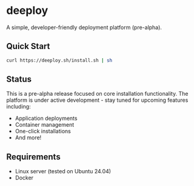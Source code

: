 # deeploy

A simple, developer-friendly deployment platform (pre-alpha).

## Quick Start

```bash
curl https://deeploy.sh/install.sh | sh
```

## Status

This is a pre-alpha release focused on core installation functionality. The platform is under active development - stay tuned for upcoming features including:

- Application deployments
- Container management
- One-click installations
- And more!

## Requirements

- Linux server (tested on Ubuntu 24.04)
- Docker
